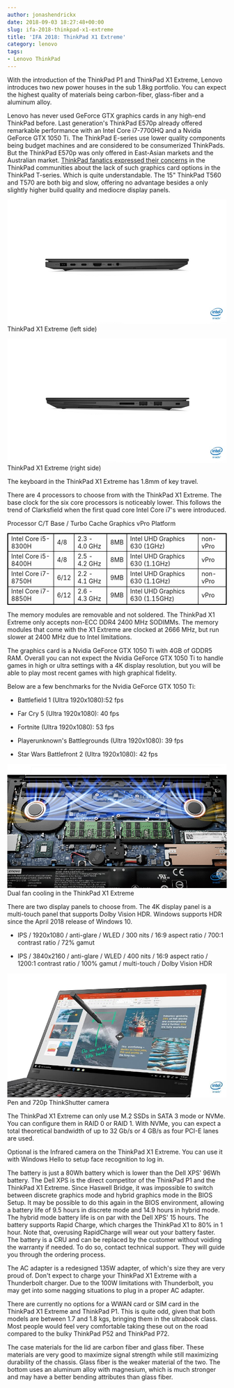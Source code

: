 ```yaml
---
author: jonashendrickx
date: 2018-09-03 18:27:48+00:00
slug: ifa-2018-thinkpad-x1-extreme
title: 'IFA 2018: ThinkPad X1 Extreme'
category: lenovo
tags:
- Lenovo ThinkPad
---
```

With the introduction of the ThinkPad P1 and ThinkPad X1 Extreme, Lenovo introduces two new power houses in the sub 1.8kg portfolio. You can expect the highest quality of materials being carbon-fiber, glass-fiber and a aluminum alloy.

Lenovo has never used GeForce GTX graphics cards in any high-end ThinkPad before. Last generation's ThinkPad E570p already offered remarkable performance with an Intel Core i7-7700HQ and a Nvidia GeForce GTX 1050 Ti. The ThinkPad E-series use lower quality components being budget machines and are considered to be consumerized ThinkPads. But the ThinkPad E570p was only offered in East-Asian markets and the Australian market. [ThinkPad fanatics expressed their concerns](https://www.reddit.com/r/thinkpad/comments/67m3qc/e570p_with_1050ti/) in the ThinkPad communities about the lack of such graphics card options in the ThinkPad T-series. Which is quite understandable. The 15" ThinkPad T560 and T570 are both big and slow, offering no advantage besides a only slightly higher build quality and mediocre display panels.

![ThinkPad X1 Extreme (left side)](/assets/img/posts/thinkscopes/2018/09/lenovothinkpadx1extreme_5.jpg) ThinkPad X1 Extreme (left side)

![ThinkPad X1 Extreme (right side)](/assets/img/posts/thinkscopes/2018/09/lenovothinkpadx1extreme_4.jpg) ThinkPad X1 Extreme (right side)

The keyboard in the ThinkPad X1 Extreme has 1.8mm of key travel.

There are 4 processors to choose from with the ThinkPad X1 Extreme. The base clock for the six core processors is noticeably lower. This follows the trend of Clarksfield when the first quad core Intel Core i7's were introduced.
<table style="border-style: solid; border-color: #000000;" border="1" >
<tbody >
<tr >
Processor
C/T
Base / Turbo
Cache
Graphics
vPro Platform
</tr>
<tr >

<td style="border-style: solid; border-color: #000000;" >Intel Core i5-8300H
</td>

<td style="border-style: solid; border-color: #000000;" >4/8
</td>

<td style="border-style: solid; border-color: #000000;" >2.3 - 4.0 GHz
</td>

<td style="border-style: solid; border-color: #000000;" >8MB
</td>

<td style="border-style: solid; border-color: #000000;" >Intel UHD Graphics 630 (1GHz)
</td>

<td style="border-style: solid; border-color: #000000;" >non-vPro
</td>
</tr>
<tr >

<td style="border-style: solid; border-color: #000000;" >Intel Core i5-8400H
</td>

<td style="border-style: solid; border-color: #000000;" >4/8
</td>

<td style="border-style: solid; border-color: #000000;" >2.5 - 4.2 GHz
</td>

<td style="border-style: solid; border-color: #000000;" >8MB
</td>

<td style="border-style: solid; border-color: #000000;" >Intel UHD Graphics 630 (1.1GHz)
</td>

<td style="border-style: solid; border-color: #000000;" >vPro
</td>
</tr>
<tr >

<td style="border-style: solid; border-color: #000000;" >Intel Core i7-8750H
</td>

<td style="border-style: solid; border-color: #000000;" >6/12
</td>

<td style="border-style: solid; border-color: #000000;" >2.2 - 4.1 GHz
</td>

<td style="border-style: solid; border-color: #000000;" >9MB
</td>

<td style="border-style: solid; border-color: #000000;" >Intel UHD Graphics 630 (1.1GHz)
</td>

<td style="border-style: solid; border-color: #000000;" >non-vPro
</td>
</tr>
<tr >

<td style="border-style: solid; border-color: #000000;" >Intel Core i7-8850H
</td>

<td style="border-style: solid; border-color: #000000;" >6/12
</td>

<td style="border-style: solid; border-color: #000000;" >2.6 - 4.3 GHz
</td>

<td style="border-style: solid; border-color: #000000;" >9MB
</td>

<td style="border-style: solid; border-color: #000000;" >Intel UHD Graphics 630 (1.15GHz)
</td>

<td style="border-style: solid; border-color: #000000;" >vPro
</td>
</tr>
</tbody>
</table>
The memory modules are removable and not soldered. The ThinkPad X1 Extreme only accepts non-ECC DDR4 2400 MHz SODIMMs. The memory modules that come with the X1 Extreme are clocked at 2666 MHz, but run slower at 2400 MHz due to Intel limitations.

The graphics card is a Nvidia GeForce GTX 1050 Ti with 4GB of GDDR5 RAM. Overall you can not expect the Nvidia GeForce GTX 1050 Ti to handle games in high or ultra settings with a 4K display resolution, but you will be able to play most recent games with high graphical fidelity.

Below are a few benchmarks for the Nvidia GeForce GTX 1050 Ti:



 	
  * Battlefield 1 (Ultra 1920x1080):52 fps

 	
  * Far Cry 5 (Ultra 1920x1080): 40 fps

 	
  * Fortnite (Ultra 1920x1080): 53 fps

 	
  * Playerunknown's Battlegrounds (Ultra 1920x1080): 39 fps

 	
  * Star Wars Battlefront 2 (Ultra 1920x1080): 42 fps


![Dual fan cooling in the ThinkPad X1 Extreme](/assets/img/posts/thinkscopes/2018/09/15a_X1_Extreme_Hero_Cooling_System.jpg) Dual fan cooling in the ThinkPad X1 Extreme

There are two display panels to choose from. The 4K display panel is a multi-touch panel that supports Dolby Vision HDR. Windows supports HDR since the April 2018 release of Windows 10.



 	
  * IPS / 1920x1080 / anti-glare / WLED / 300 nits / 16:9 aspect ratio / 700:1 contrast ratio / 72% gamut

 	
  * IPS / 3840x2160 / anti-glare / WLED / 400 nits / 16:9 aspect ratio / 1200:1 contrast ratio / 100% gamut / multi-touch / Dolby Vision HDR


![Pen and 720p ThinkShutter camera](/assets/img/posts/thinkscopes/2018/09/lenovothinkpadx1extreme_2.jpg) Pen and 720p ThinkShutter camera

The ThinkPad X1 Extreme can only use M.2 SSDs in SATA 3 mode or NVMe. You can configure them in RAID 0 or RAID 1. With NVMe, you can expect a total theoretical bandwidth of up to 32 Gb/s or 4 GB/s as four PCI-E lanes are used.

Optional is the Infrared camera on the ThinkPad X1 Extreme. You can use it with Windows Hello to setup face recognition to log in.

The battery is just a 80Wh battery which is lower than the Dell XPS' 96Wh battery. The Dell XPS is the direct competitor of the ThinkPad P1 and the ThinkPad X1 Extreme. Since Haswell Bridge, it was impossible to switch between discrete graphics mode and hybrid graphics mode in the BIOS Setup. It may be possible to do this again in the BIOS environment, allowing a battery life of 9.5 hours in discrete mode and 14.9 hours in hybrid mode. The hybrid mode battery life is on par with the Dell XPS' 15 hours. The battery supports Rapid Charge, which charges the ThinkPad X1 to 80% in 1 hour. Note that, overusing RapidCharge will wear out your battery faster. The battery is a CRU and can be replaced by the customer without voiding the warranty if needed. To do so, contact technical support. They will guide you through the ordering process.

The AC adapter is a redesigned 135W adapter, of which's size they are very proud of. Don't expect to charge your ThinkPad X1 Extreme with a Thunderbolt charger. Due to the 100W limitations with Thunderbolt, you may get into some nagging situations to plug in a proper AC adapter.

There are currently no options for a WWAN card or SIM card in the ThinkPad X1 Extreme and ThinkPad P1. This is quite odd, given that both models are between 1.7 and 1.8 kgs, bringing them in the ultrabook class. Most people would feel very comfortable taking these out on the road compared to the bulky ThinkPad P52 and ThinkPad P72.

The case materials for the lid are carbon fiber and glass fiber. These materials are very good to maximize signal strength while still maximizing durability of the chassis. Glass fiber is the weaker material of the two. The bottom uses an aluminum alloy with magnesium, which is much stronger and may have a better bending attributes than glass fiber.

